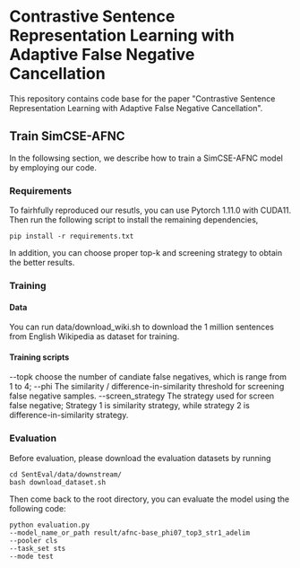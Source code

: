 # Contrastive Sentence Representation Learning with Adaptive False Negative Cancellation

This repository contains code base for the paper "Contrastive Sentence Representation Learning with Adaptive False Negative Cancellation".

## Train SimCSE-AFNC

In the followsing section, we describe how to train a SimCSE-AFNC model by employing our code.

### Requirements
To fairhfully reproduced our resutls, you can use Pytorch 1.11.0 with CUDA11. Then run the following script to install the remaining dependencies,

`pip install -r requirements.txt`

In addition, you can choose proper top-k and screening strategy to obtain the better results.

### Training

#### Data
You can run data/download_wiki.sh to download the 1 million sentences from English Wikipedia as dataset for training.

#### Training scripts
--topk  choose the number of candiate false negatives, which is range from 1 to 4;
--phi   The similarity / difference-in-similarity threshold for screening false negative samples.
--screen_strategy  The strategy used for screen false negative; Strategy 1 is similarity strategy, while strategy 2 is difference-in-similarity strategy.

### Evaluation
Before evaluation, please download the evaluation datasets by running

`cd SentEval/data/downstream/` \
`bash download_dataset.sh`

Then come back to the root directory, you can evaluate the model using the following code:

`python evaluation.py `\
    `--model_name_or_path result/afnc-base_phi07_top3_str1_adelim ` \
    `--pooler cls ` \
    `--task_set sts ` \
    `--mode test`







